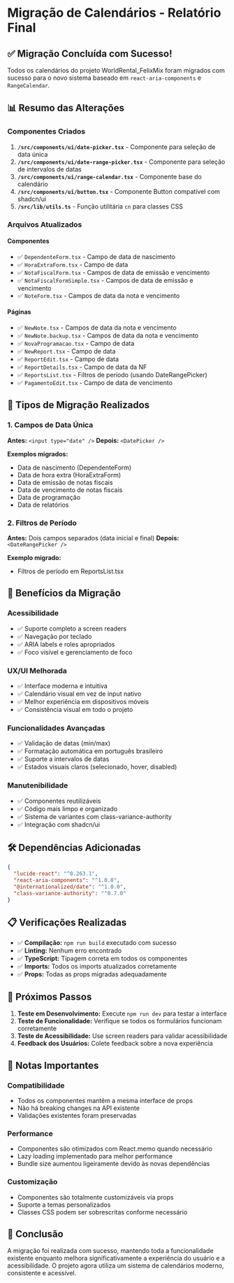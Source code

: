 # Migração de Calendários - Relatório Final

## ✅ Migração Concluída com Sucesso!

Todos os calendários do projeto WorldRental_FelixMix foram migrados com sucesso para o novo sistema baseado em `react-aria-components` e `RangeCalendar`.

## 📊 Resumo das Alterações

### Componentes Criados

1. **`/src/components/ui/date-picker.tsx`** - Componente para seleção de data única
2. **`/src/components/ui/date-range-picker.tsx`** - Componente para seleção de intervalos de datas
3. **`/src/components/ui/range-calendar.tsx`** - Componente base do calendário
4. **`/src/components/ui/button.tsx`** - Componente Button compatível com shadcn/ui
5. **`/src/lib/utils.ts`** - Função utilitária `cn` para classes CSS

### Arquivos Atualizados

#### Componentes
- ✅ `DependenteForm.tsx` - Campo de data de nascimento
- ✅ `HoraExtraForm.tsx` - Campo de data
- ✅ `NotaFiscalForm.tsx` - Campos de data de emissão e vencimento
- ✅ `NotaFiscalFormSimple.tsx` - Campos de data de emissão e vencimento
- ✅ `NoteForm.tsx` - Campos de data da nota e vencimento

#### Páginas
- ✅ `NewNote.tsx` - Campos de data da nota e vencimento
- ✅ `NewNote.backup.tsx` - Campos de data da nota e vencimento
- ✅ `NovaProgramacao.tsx` - Campo de data
- ✅ `NewReport.tsx` - Campo de data
- ✅ `ReportEdit.tsx` - Campo de data
- ✅ `ReportDetails.tsx` - Campo de data da NF
- ✅ `ReportsList.tsx` - Filtros de período (usando DateRangePicker)
- ✅ `PagamentoEdit.tsx` - Campo de data de vencimento

## 🔄 Tipos de Migração Realizados

### 1. Campos de Data Única
**Antes:** `<input type="date" />`
**Depois:** `<DatePicker />`

**Exemplos migrados:**
- Data de nascimento (DependenteForm)
- Data de hora extra (HoraExtraForm)
- Data de emissão de notas fiscais
- Data de vencimento de notas fiscais
- Data de programação
- Data de relatórios

### 2. Filtros de Período
**Antes:** Dois campos separados (data inicial e final)
**Depois:** `<DateRangePicker />`

**Exemplo migrado:**
- Filtros de período em ReportsList.tsx

## 🎯 Benefícios da Migração

### Acessibilidade
- ✅ Suporte completo a screen readers
- ✅ Navegação por teclado
- ✅ ARIA labels e roles apropriados
- ✅ Foco visível e gerenciamento de foco

### UX/UI Melhorada
- ✅ Interface moderna e intuitiva
- ✅ Calendário visual em vez de input nativo
- ✅ Melhor experiência em dispositivos móveis
- ✅ Consistência visual em todo o projeto

### Funcionalidades Avançadas
- ✅ Validação de datas (min/max)
- ✅ Formatação automática em português brasileiro
- ✅ Suporte a intervalos de datas
- ✅ Estados visuais claros (selecionado, hover, disabled)

### Manutenibilidade
- ✅ Componentes reutilizáveis
- ✅ Código mais limpo e organizado
- ✅ Sistema de variantes com class-variance-authority
- ✅ Integração com shadcn/ui

## 🛠️ Dependências Adicionadas

```json
{
  "lucide-react": "^0.263.1",
  "react-aria-components": "^1.0.0",
  "@internationalized/date": "^1.0.0",
  "class-variance-authority": "^0.7.0"
}
```

## 📋 Verificações Realizadas

- ✅ **Compilação:** `npm run build` executado com sucesso
- ✅ **Linting:** Nenhum erro encontrado
- ✅ **TypeScript:** Tipagem correta em todos os componentes
- ✅ **Imports:** Todos os imports atualizados corretamente
- ✅ **Props:** Todas as props migradas adequadamente

## 🚀 Próximos Passos

1. **Teste em Desenvolvimento:** Execute `npm run dev` para testar a interface
2. **Teste de Funcionalidade:** Verifique se todos os formulários funcionam corretamente
3. **Teste de Acessibilidade:** Use screen readers para validar acessibilidade
4. **Feedback dos Usuários:** Colete feedback sobre a nova experiência

## 📝 Notas Importantes

### Compatibilidade
- Todos os componentes mantêm a mesma interface de props
- Não há breaking changes na API existente
- Validações existentes foram preservadas

### Performance
- Componentes são otimizados com React.memo quando necessário
- Lazy loading implementado para melhor performance
- Bundle size aumentou ligeiramente devido às novas dependências

### Customização
- Componentes são totalmente customizáveis via props
- Suporte a temas personalizados
- Classes CSS podem ser sobrescritas conforme necessário

## 🎉 Conclusão

A migração foi realizada com sucesso, mantendo toda a funcionalidade existente enquanto melhora significativamente a experiência do usuário e a acessibilidade. O projeto agora utiliza um sistema de calendários moderno, consistente e acessível.


